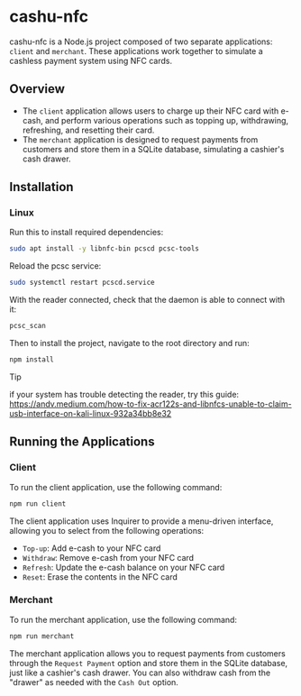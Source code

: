 # cashu-nfc

cashu-nfc is a Node.js project composed of two separate applications: `client` and `merchant`. These applications work together to simulate a cashless payment system using NFC cards.

## Overview

* The `client` application allows users to charge up their NFC card with e-cash, and perform various operations such as topping up, withdrawing, refreshing, and resetting their card.
* The `merchant` application is designed to request payments from customers and store them in a SQLite database, simulating a cashier's cash drawer.

## Installation

### Linux
Run this to install required dependencies:
 ```bash
sudo apt install -y libnfc-bin pcscd pcsc-tools
```
Reload the pcsc service:
```bash
sudo systemctl restart pcscd.service
```
With the reader connected, check that the daemon is able to connect with it:
```bash
pcsc_scan
```
Then to install the project, navigate to the root directory and run:
```bash
npm install
```

>[!TIP]
> if your system has trouble detecting the reader,
> try this guide: https://andv.medium.com/how-to-fix-acr122s-and-libnfcs-unable-to-claim-usb-interface-on-kali-linux-932a34bb8e32

## Running the Applications

### Client

To run the client application, use the following command:
```bash
npm run client
```

The client application uses Inquirer to provide a menu-driven interface, allowing you to select from the following operations:

* `Top-up`: Add e-cash to your NFC card
* `Withdraw`: Remove e-cash from your NFC card
* `Refresh`: Update the e-cash balance on your NFC card
* `Reset`: Erase the contents in the NFC card

### Merchant

To run the merchant application, use the following command:
```bash
npm run merchant
```

The merchant application allows you to request payments from customers through the `Request Payment` option and store them in the SQLite database, just like a cashier's cash drawer. You can also withdraw cash from the "drawer" as needed with the `Cash Out` option.
